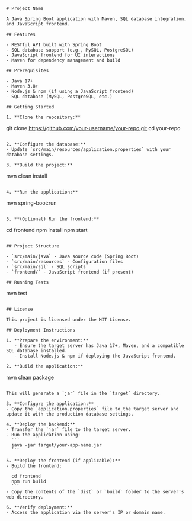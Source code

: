 
```
# Project Name

A Java Spring Boot application with Maven, SQL database integration, and JavaScript frontend.

## Features

- RESTful API built with Spring Boot
- SQL database support (e.g., MySQL, PostgreSQL)
- JavaScript frontend for UI interactions
- Maven for dependency management and build

## Prerequisites

- Java 17+
- Maven 3.8+
- Node.js & npm (if using a JavaScript frontend)
- SQL database (MySQL, PostgreSQL, etc.)

## Getting Started

1. **Clone the repository:**
   ```
git clone https://github.com/your-username/your-repo.git
cd your-repo
   ```

2. **Configure the database:**
   - Update `src/main/resources/application.properties` with your database settings.

3. **Build the project:**
   ```
mvn clean install
   ```

4. **Run the application:**
   ```
mvn spring-boot:run
   ```

5. **(Optional) Run the frontend:**
   ```
cd frontend
npm install
npm start
   ```

## Project Structure

- `src/main/java` - Java source code (Spring Boot)
- `src/main/resources` - Configuration files
- `src/main/sql` - SQL scripts
- `frontend/` - JavaScript frontend (if present)

## Running Tests

```
mvn test
```

## License

This project is licensed under the MIT License.
```
```
## Deployment Instructions

1. **Prepare the environment:**
   - Ensure the target server has Java 17+, Maven, and a compatible SQL database installed.
   - Install Node.js & npm if deploying the JavaScript frontend.

2. **Build the application:**
   ```
mvn clean package
   ```

   This will generate a `jar` file in the `target` directory.

3. **Configure the application:**
   - Copy the `application.properties` file to the target server and update it with the production database settings.

4. **Deploy the backend:**
   - Transfer the `jar` file to the target server.
   - Run the application using:
     ```
     java -jar target/your-app-name.jar
     ```

5. **Deploy the frontend (if applicable):**
   - Build the frontend:
     ```
     cd frontend
     npm run build
     ```
   - Copy the contents of the `dist` or `build` folder to the server's web directory.

6. **Verify deployment:**
   - Access the application via the server's IP or domain name.
```